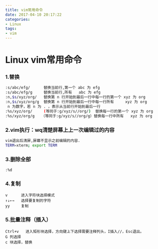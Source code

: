 ```yaml
---
title: vim常用命令
date: 2017-04-10 20:17:22
categories:
- Linux
tags:
- vim
---
```

<!-- more -->
# Linux vim常用命令

### 1.替换

```bash
:s/abc/efg/      替换当前行,第一个 abc 为 efg
:s/abc/efg/g     替换当前行,所有   abc 为 efg
:n,$s/xyz/org/   替换第 n 行开始到最后一行中每一行的第一个 xyz 为 org
:n,$s/xyz/org/g  替换第 n 行开始到最后一行中每一行所有     xyz 为 org
 n 为数字，若 n 为 . ，表示从当前行开始到最后一行
:%s/xyz/org/     (等同于:g/xyz/s//org/)  替换每一行的第一个 xyz 为 org
:%s/xyz/org/g   （等同于:g/xyz/s//org/g）替换每一行中所有   xyz 为 org
```

### 2.vim执行：wq清楚屏幕上上一次编辑过的内容

```bash
vim退出后清屏,屏幕不显示之前编辑的内容.
TERM=xterm; export TERM
```

### 3.删除全部

```shell
:%d
```

### 4.复制

```shell
v      进入字符块选择模式
↑↓←→   选择要复制的字符
yy     复制
```

### 5.批量注释（插入）

```shell
Ctrl+v   进入矩形块选择，方向键上下选择需要注释列头，I插入//，Esc退出。
G 列选择
c 块选择，替换
```

